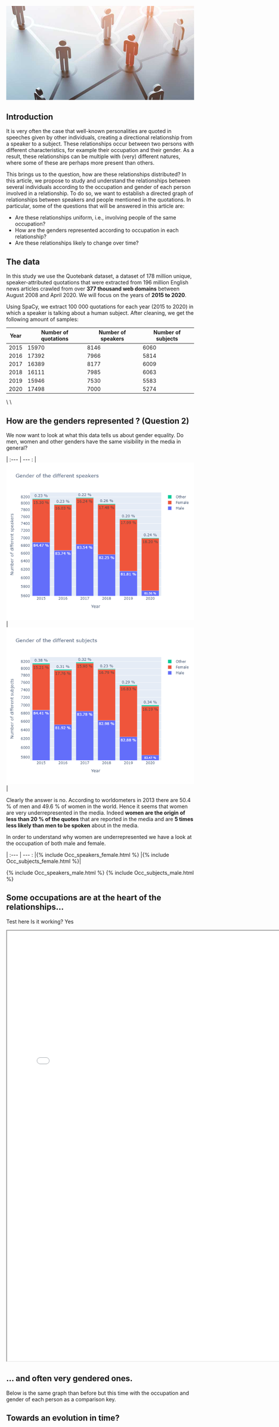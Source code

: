 ![](./docs/networking-vs-connecting.jpg)

## Introduction 

It is very often the case that well-known personalities are quoted in speeches given by other individuals, creating a directional relationship from a speaker to a subject. These relationships occur between two persons with different characteristics, for example their occupation and their gender. As a result, these relationships can be multiple with (very) different natures, where some of these are perhaps more present than others.

This brings us to the question, how are these relationships distributed? In this article, we propose to study and understand the relationships between several individuals according to the occupation and gender of each person involved in a relationship. To do so, we want to establish a directed graph of relationships between speakers and people mentioned in the quotations. In particular, some of the questions that will be answered in this article are:

* Are these relationships uniform, i.e., involving people of the same occupation?
* How are the genders represented according to occupation in each relationship?
* Are these relationships likely to change over time?


## The data

In this study we use the Quotebank dataset, a dataset of 178 million unique, speaker-attributed quotations that were extracted from 196 million English news articles crawled from over **377 thousand web domains** between August 2008 and April 2020. We will focus on the years of **2015 to 2020**. 

Using SpaCy, we extract 100 000 quotations for each year (2015 to 2020) in which a speaker is talking about a human subject. After cleaning, we get the following amount of samples:


| Year | Number of quotations | Number of speakers | Number of subjects |
| --- | --- | --- | --- |
|2015|15970|8146|6060|
|2016|17392|7966|5814|
|2017|16389|8177|6009|
|2018|16111|7985|6063|
|2019|15946|7530|5583|
|2020|17498|7000|5274|

\\
\\

## How are the genders represented ? (Question 2)

We now want to look at what this data tells us about gender equality. Do men, women and other genders have the same visibility in the media in general?

 |
:--- | --- :
|<img src="./docs/Gender_speakers.png " alt="Forest"> |<img src="./docs/Gender_subjects.png " alt="Forest">|

Clearly the answer is no. According to worldometers in 2013 there are 50.4 % of men and 49.6 % of women  in the world. Hence it seems that women are very underrepresented in the media. Indeed **women are the origin of less than 20 % of the quotes** that are reported in the media and are **5 times less likely than men to be spoken** about in the media.

In order to understand why women are underrepresented we have a look at the occupation of both male and female.

 |
:--- | --- :
|{% include Occ_speakers_female.html %} |{% include Occ_subjects_female.html %}|


{% include Occ_speakers_male.html %} 
{% include Occ_subjects_male.html %}


## Some occupations are at the heart of the relationships…

Test here 
Is it working? Yes


<iframe width="760" height="1155" src="./docs/Gender_speakers.html"></iframe>

## … and often very gendered ones.

Below is the same graph than before but this time with the occupation and gender of each person as a comparison key.

## Towards an evolution in time?


